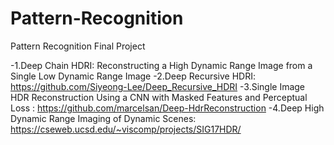 # Pattern-Recognition
Pattern Recognition Final Project

-1.Deep Chain HDRI: Reconstructing a High Dynamic Range Image from a Single Low Dynamic Range Image
-2.Deep Recursive HDRI: https://github.com/Siyeong-Lee/Deep_Recursive_HDRI
-3.Single Image HDR Reconstruction Using a CNN with Masked Features and Perceptual Loss
: https://github.com/marcelsan/Deep-HdrReconstruction
-4.Deep High Dynamic Range Imaging of Dynamic Scenes: https://cseweb.ucsd.edu/~viscomp/projects/SIG17HDR/
